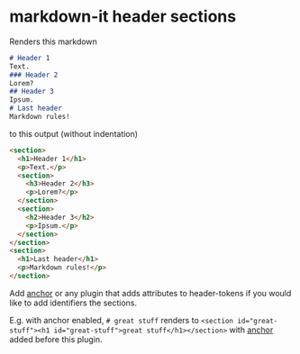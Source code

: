# markdown-it header sections

Renders this markdown
```md
# Header 1
Text.
### Header 2
Lorem?
## Header 3
Ipsum.
# Last header
Markdown rules!
```

to this output (without indentation)
```html
<section>
  <h1>Header 1</h1>
  <p>Text.</p>
  <section>
    <h3>Header 2</h3>
    <p>Lorem?</p>
  </section>
  <section>
    <h2>Header 3</h2>
    <p>Ipsum.</p>
  </section>
</section>
<section>
  <h1>Last header</h1>
  <p>Markdown rules!</p>
</section>
```

Add [anchor] or any plugin that adds attributes to header-tokens if you would like to add identifiers the sections.

E.g. with anchor enabled, `# great stuff` renders to `<section id="great-stuff"><h1 id="great-stuff">great stuff</h1></section>` with [anchor] added before this plugin.

[anchor]: https://github.com/valeriangalliat/markdown-it-anchor
